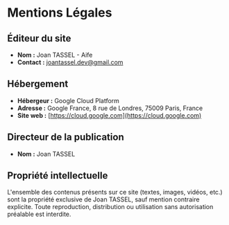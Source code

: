 # Mentions Légales

## Éditeur du site

- **Nom :** Joan TASSEL - Aife
- **Contact :** [joantassel.dev@gmail.com](mailto:joantassel.dev@gmail.com)

## Hébergement

- **Hébergeur :** Google Cloud Platform
- **Adresse :** Google France, 8 rue de Londres, 75009 Paris, France
- **Site web :** [https://cloud.google.com](https://cloud.google.com)

## Directeur de la publication

- **Nom :** Joan TASSEL

## Propriété intellectuelle

L'ensemble des contenus présents sur ce site (textes, images, vidéos, etc.) sont la propriété exclusive de Joan TASSEL, sauf mention contraire explicite. Toute reproduction, distribution ou utilisation sans autorisation préalable est interdite.
